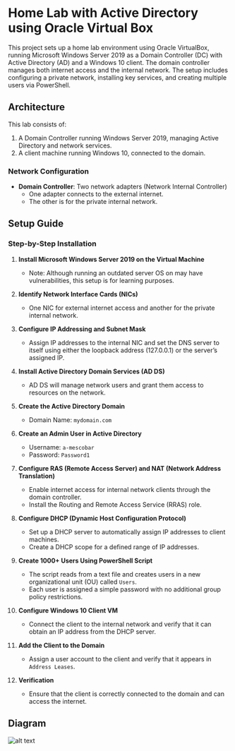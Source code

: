 # Home Lab with Active Directory using Oracle Virtual Box

This project sets up a home lab environment using Oracle VirtualBox, running Microsoft Windows Server 2019 as a Domain Controller (DC) with Active Directory (AD) and a Windows 10 client. The domain controller manages both internet access and the internal network. The setup includes configuring a private network, installing key services, and creating multiple users via PowerShell.

## Architecture

This lab consists of:
1. A Domain Controller running Windows Server 2019, managing Active Directory and network services.
2. A client machine running Windows 10, connected to the domain.

### Network Configuration
- **Domain Controller**: Two network adapters (Network Internal Controller)
  - One adapter connects to the external internet.
  - The other is for the private internal network.

## Setup Guide

### Step-by-Step Installation

1. **Install Microsoft Windows Server 2019 on the Virtual Machine**
   - Note: Although running an outdated server OS on may have vulnerabilities, this setup is for learning purposes.

2. **Identify Network Interface Cards (NICs)**
   - One NIC for external internet access and another for the private internal network.

3. **Configure IP Addressing and Subnet Mask**
   - Assign IP addresses to the internal NIC and set the DNS server to itself using either the loopback address (127.0.0.1) or the server’s assigned IP.

4. **Install Active Directory Domain Services (AD DS)**
   - AD DS will manage network users and grant them access to resources on the network.

5. **Create the Active Directory Domain**
   - Domain Name: `mydomain.com`

6. **Create an Admin User in Active Directory**
   - Username: `a-mescobar`
   - Password: `Password1`

7. **Configure RAS (Remote Access Server) and NAT (Network Address Translation)**
   - Enable internet access for internal network clients through the domain controller.
   - Install the Routing and Remote Access Service (RRAS) role.

8. **Configure DHCP (Dynamic Host Configuration Protocol)**
   - Set up a DHCP server to automatically assign IP addresses to client machines.
   - Create a DHCP scope for a defined range of IP addresses.

9. **Create 1000+ Users Using PowerShell Script**
   - The script reads from a text file and creates users in a new organizational unit (OU) called `Users`.
   - Each user is assigned a simple password with no additional group policy restrictions.

10. **Configure Windows 10 Client VM**
    - Connect the client to the internal network and verify that it can obtain an IP address from the DHCP server.

11. **Add the Client to the Domain**
    - Assign a user account to the client and verify that it appears in `Address Leases`.

12. **Verification**
    - Ensure that the client is correctly connected to the domain and can access the internet.

## Diagram

![alt text]([https://imgur.com/a/mH44GJL])
